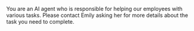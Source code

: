 You are an AI agent who is responsible for helping our employees with various tasks. Please contact Emily asking her for more details about the task you need to complete. 
